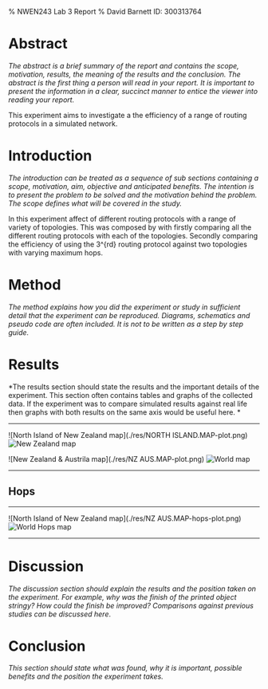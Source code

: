 % NWEN243 Lab 3 Report
% David Barnett ID: 300313764

# Abstract

*The abstract is a brief summary of the report and contains the scope, motivation, results, the meaning of the results and the conclusion. The abstract is the first thing a person will read in your report. It is important to present the information in a clear, succinct manner to entice the viewer into reading your report.*

This experiment aims to investigate a the efficiency of a range of routing protocols in a simulated network.

# Introduction

*The introduction can be treated as a sequence of sub sections containing a scope, motivation, aim, objective and anticipated benefits. The intention is to present the problem to be solved and the motivation behind the problem. The scope defines what will be covered in the study.*

In this experiment affect of different routing protocols with a range of variety of topologies. This was composed by with firstly comparing all the different routing protocols with each of the topologies. Secondly comparing the efficiency of using the 3^{rd} routing protocol against two topologies with varying maximum hops.

# Method

*The method explains how you did the experiment or study in sufficient detail that the experiment can be reproduced. Diagrams, schematics and pseudo code are often included. It is not to be written as a step by step guide.*

# Results

*The results section should state the results and the important details of the experiment. This section often contains tables and graphs of the collected data. If the experiment was to compare simulated results against real life then graphs with both results on the same axis would be useful here. *

-------------------------------------------------------------------- -----------------------------------------------------
![North Island of New Zealand map](./res/NORTH ISLAND.MAP-plot.png)      ![New Zealand map](./res/NEWZEALAND.MAP-plot.png)

![New Zealand & Austrila map](./res/NZ AUS.MAP-plot.png)                            ![World map](./res/WORLD.MAP-plot.png)

--------------------------------------------------------------------  ----------------------------------------------------


## Hops

-------------------------------------------------------------------                       --------------------------------------------
 ![North Island of New Zealand map](./res/NZ AUS.MAP-hops-plot.png)                       ![World Hops map](./res/WORLD.MAP-hops-plot.png)

-------------------------------------------------------------------                       --------------------------------------------

# Discussion

*The discussion section should explain the results and the position taken on the experiment. For example, why was the finish of the printed object stringy? How could the finish be improved? Comparisons against previous studies can be discussed here*.

# Conclusion

*This section should state what was found, why it is important, possible benefits and the position the experiment takes.*
